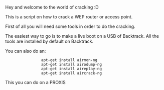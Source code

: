 Hey and welcome to the world of cracking :D

This is a script on how to crack a WEP router or access point. 

First of all you will need some tools in order to do the cracking. 

The easiest way to go is to make a live boot on a USB of Backtrack. All the tools are 
installed by default on Backtrack.

You can also do an:

                    apt-get install airmon-ng
                    apt-get install airodump-ng
                    apt-get install aireplay-ng
                    apt-get install aircrack-ng
                    
This you can do on a PROXIS